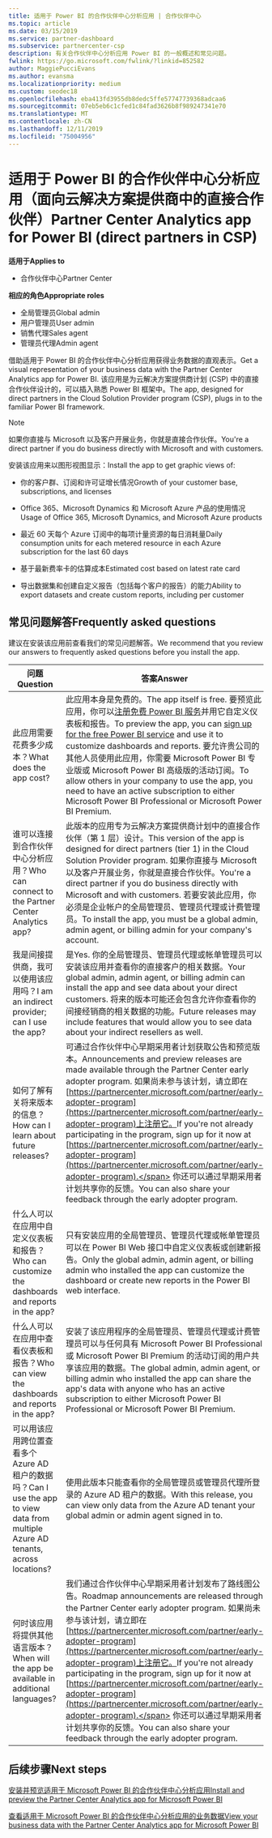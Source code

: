 ```yaml
---
title: 适用于 Power BI 的合作伙伴中心分析应用 | 合作伙伴中心
ms.topic: article
ms.date: 03/15/2019
ms.service: partner-dashboard
ms.subservice: partnercenter-csp
description: 有关合作伙伴中心分析应用 Power BI 的一般概述和常见问题。
fwlink: https://go.microsoft.com/fwlink/?linkid=852582
author: MaggiePucciEvans
ms.author: evansma
ms.localizationpriority: medium
ms.custom: seodec18
ms.openlocfilehash: eba413fd3955db8dedc5ffe57747739368adcaa6
ms.sourcegitcommit: 07eb5eb6c1cfed1c84fad3626b8f989247341e70
ms.translationtype: MT
ms.contentlocale: zh-CN
ms.lasthandoff: 12/11/2019
ms.locfileid: "75004956"
---
```

# <a name="partner-center-analytics-app-for-power-bi-direct-partners-in-csp"></a><span data-ttu-id="26a9a-103">适用于 Power BI 的合作伙伴中心分析应用（面向云解决方案提供商中的直接合作伙伴）</span><span class="sxs-lookup"><span data-stu-id="26a9a-103">Partner Center Analytics app for Power BI (direct partners in CSP)</span></span>

<span data-ttu-id="26a9a-104">**适用于**</span><span class="sxs-lookup"><span data-stu-id="26a9a-104">**Applies to**</span></span>

- <span data-ttu-id="26a9a-105">合作伙伴中心</span><span class="sxs-lookup"><span data-stu-id="26a9a-105">Partner Center</span></span>

<span data-ttu-id="26a9a-106">**相应的角色**</span><span class="sxs-lookup"><span data-stu-id="26a9a-106">**Appropriate roles**</span></span>
-   <span data-ttu-id="26a9a-107">全局管理员</span><span class="sxs-lookup"><span data-stu-id="26a9a-107">Global admin</span></span>
-   <span data-ttu-id="26a9a-108">用户管理员</span><span class="sxs-lookup"><span data-stu-id="26a9a-108">User admin</span></span>
-   <span data-ttu-id="26a9a-109">销售代理</span><span class="sxs-lookup"><span data-stu-id="26a9a-109">Sales agent</span></span>
-   <span data-ttu-id="26a9a-110">管理员代理</span><span class="sxs-lookup"><span data-stu-id="26a9a-110">Admin agent</span></span>

<span data-ttu-id="26a9a-111">借助适用于 Power BI 的合作伙伴中心分析应用获得业务数据的直观表示。</span><span class="sxs-lookup"><span data-stu-id="26a9a-111">Get a visual representation of your business data with the Partner Center Analytics app for Power BI.</span></span> <span data-ttu-id="26a9a-112">该应用是为云解决方案提供商计划 (CSP) 中的直接合作伙伴设计的，可以插入熟悉 Power BI 框架中。</span><span class="sxs-lookup"><span data-stu-id="26a9a-112">The app, designed for direct partners in the Cloud Solution Provider program (CSP), plugs in to the familiar Power BI framework.</span></span> 

> [!NOTE]  
> <span data-ttu-id="26a9a-113">如果你直接与 Microsoft 以及客户开展业务，你就是直接合作伙伴。</span><span class="sxs-lookup"><span data-stu-id="26a9a-113">You're a direct partner if you do business directly with Microsoft and with customers.</span></span> 

<span data-ttu-id="26a9a-114">安装该应用来以图形视图显示：</span><span class="sxs-lookup"><span data-stu-id="26a9a-114">Install the app to get graphic views of:</span></span> 

-   <span data-ttu-id="26a9a-115">你的客户群、订阅和许可证增长情况</span><span class="sxs-lookup"><span data-stu-id="26a9a-115">Growth of your customer base, subscriptions, and licenses</span></span>

-   <span data-ttu-id="26a9a-116">Office 365、Microsoft Dynamics 和 Microsoft Azure 产品的使用情况</span><span class="sxs-lookup"><span data-stu-id="26a9a-116">Usage of Office 365, Microsoft Dynamics, and Microsoft Azure products</span></span>

-   <span data-ttu-id="26a9a-117">最近 60 天每个 Azure 订阅中的每项计量资源的每日消耗量</span><span class="sxs-lookup"><span data-stu-id="26a9a-117">Daily consumption units for each metered resource in each Azure subscription for the last 60 days</span></span>

-   <span data-ttu-id="26a9a-118">基于最新费率卡的估算成本</span><span class="sxs-lookup"><span data-stu-id="26a9a-118">Estimated cost based on latest rate card</span></span>

-   <span data-ttu-id="26a9a-119">导出数据集和创建自定义报告（包括每个客户的报告）的能力</span><span class="sxs-lookup"><span data-stu-id="26a9a-119">Ability to export datasets and create custom reports, including per customer</span></span>

## <a name="frequently-asked-questions"></a><span data-ttu-id="26a9a-120">常见问题解答</span><span class="sxs-lookup"><span data-stu-id="26a9a-120">Frequently asked questions</span></span>

<span data-ttu-id="26a9a-121">建议在安装该应用前查看我们的常见问题解答。</span><span class="sxs-lookup"><span data-stu-id="26a9a-121">We recommend that you review our answers to frequently asked questions before you install the app.</span></span> 

| <span data-ttu-id="26a9a-122">**问题**</span><span class="sxs-lookup"><span data-stu-id="26a9a-122">**Question**</span></span> | <span data-ttu-id="26a9a-123">**答案**</span><span class="sxs-lookup"><span data-stu-id="26a9a-123">**Answer**</span></span> |
| --- | ---------- |
| <span data-ttu-id="26a9a-124">此应用需要花费多少成本？</span><span class="sxs-lookup"><span data-stu-id="26a9a-124">What does the app cost?</span></span> | <span data-ttu-id="26a9a-125">此应用本身是免费的。</span><span class="sxs-lookup"><span data-stu-id="26a9a-125">The app itself is free.</span></span> <span data-ttu-id="26a9a-126">要预览此应用，你可以[注册免费 Power BI 服务](https://go.microsoft.com/fwlink/p/?linkid=845347)并用它自定义仪表板和报告。</span><span class="sxs-lookup"><span data-stu-id="26a9a-126">To preview the app, you can [sign up for the free Power BI service](https://go.microsoft.com/fwlink/p/?linkid=845347) and use it to customize dashboards and reports.</span></span> <span data-ttu-id="26a9a-127">要允许贵公司的其他人员使用此应用，你需要 Microsoft Power BI 专业版或 Microsoft Power BI 高级版的活动订阅。</span><span class="sxs-lookup"><span data-stu-id="26a9a-127">To allow others in your company to use the app, you need to have an active subscription to either Microsoft Power BI Professional or Microsoft Power BI Premium.</span></span> |
| <span data-ttu-id="26a9a-128">谁可以连接到合作伙伴中心分析应用？</span><span class="sxs-lookup"><span data-stu-id="26a9a-128">Who can connect to the Partner Center Analytics app?</span></span> | <span data-ttu-id="26a9a-129">此版本的应用专为云解决方案提供商计划中的直接合作伙伴（第 1 层）设计。</span><span class="sxs-lookup"><span data-stu-id="26a9a-129">This version of the app is designed for direct partners (tier 1) in the Cloud Solution Provider program.</span></span> <span data-ttu-id="26a9a-130">如果你直接与 Microsoft 以及客户开展业务，你就是直接合作伙伴。</span><span class="sxs-lookup"><span data-stu-id="26a9a-130">You're a direct partner if you do business directly with Microsoft and with customers.</span></span> <span data-ttu-id="26a9a-131">若要安装此应用，你必须是企业帐户的全局管理员、管理员代理或计费管理员。</span><span class="sxs-lookup"><span data-stu-id="26a9a-131">To install the app, you must be a global admin, admin agent, or billing admin for your company's account.</span></span> |
| <span data-ttu-id="26a9a-132">我是间接提供商，我可以使用该应用吗？</span><span class="sxs-lookup"><span data-stu-id="26a9a-132">I am an indirect provider; can I use the app?</span></span> | <span data-ttu-id="26a9a-133">是</span><span class="sxs-lookup"><span data-stu-id="26a9a-133">Yes.</span></span> <span data-ttu-id="26a9a-134">你的全局管理员、管理员代理或帐单管理员可以安装该应用并查看你的直接客户的相关数据。</span><span class="sxs-lookup"><span data-stu-id="26a9a-134">Your global admin, admin agent, or billing admin can install the app and see data about your direct customers.</span></span> <span data-ttu-id="26a9a-135">将来的版本可能还会包含允许你查看你的间接经销商的相关数据的功能。</span><span class="sxs-lookup"><span data-stu-id="26a9a-135">Future releases may include features that would allow you to see data about your indirect resellers as well.</span></span> |
| <span data-ttu-id="26a9a-136">如何了解有关将来版本的信息？</span><span class="sxs-lookup"><span data-stu-id="26a9a-136">How can I learn about future releases?</span></span> | <span data-ttu-id="26a9a-137">可通过合作伙伴中心早期采用者计划获取公告和预览版本。</span><span class="sxs-lookup"><span data-stu-id="26a9a-137">Announcements and preview releases are made available through the Partner Center early adopter program.</span></span> <span data-ttu-id="26a9a-138">如果尚未参与该计划，请立即在[https://partnercenter.microsoft.com/partner/early-adopter-program](https://partnercenter.microsoft.com/partner/early-adopter-program)上注册它。</span><span class="sxs-lookup"><span data-stu-id="26a9a-138">If you're not already participating in the program, sign up for it now at [https://partnercenter.microsoft.com/partner/early-adopter-program](https://partnercenter.microsoft.com/partner/early-adopter-program).</span></span> <span data-ttu-id="26a9a-139">你还可以通过早期采用者计划共享你的反馈。</span><span class="sxs-lookup"><span data-stu-id="26a9a-139">You can also share your feedback through the early adopter program.</span></span> |
| <span data-ttu-id="26a9a-140">什么人可以在应用中自定义仪表板和报告？</span><span class="sxs-lookup"><span data-stu-id="26a9a-140">Who can customize the dashboards and reports in the app?</span></span> | <span data-ttu-id="26a9a-141">只有安装应用的全局管理员、管理员代理或帐单管理员可以在 Power BI Web 接口中自定义仪表板或创建新报告。</span><span class="sxs-lookup"><span data-stu-id="26a9a-141">Only the global admin, admin agent, or billing admin who installed the app can customize the dashboard or create new reports in the Power BI web interface.</span></span> |
| <span data-ttu-id="26a9a-142">什么人可以在应用中查看仪表板和报告？</span><span class="sxs-lookup"><span data-stu-id="26a9a-142">Who can view the dashboards and reports in the app?</span></span> | <span data-ttu-id="26a9a-143">安装了该应用程序的全局管理员、管理员代理或计费管理员可以与任何具有 Microsoft Power BI Professional 或 Microsoft Power BI Premium 的活动订阅的用户共享该应用的数据。</span><span class="sxs-lookup"><span data-stu-id="26a9a-143">The global admin, admin agent, or billing admin who installed the app can share the app's data with anyone who has an active subscription to either Microsoft Power BI Professional or Microsoft Power BI Premium.</span></span> |
| <span data-ttu-id="26a9a-144">可以用该应用跨位置查看多个 Azure AD 租户的数据吗？</span><span class="sxs-lookup"><span data-stu-id="26a9a-144">Can I use the app to view data from multiple Azure AD tenants, across locations?</span></span> | <span data-ttu-id="26a9a-145">使用此版本只能查看你的全局管理员或管理员代理所登录的 Azure AD 租户的数据。</span><span class="sxs-lookup"><span data-stu-id="26a9a-145">With this release, you can view only data from the Azure AD tenant your global admin or admin agent signed in to.</span></span> | 
| <span data-ttu-id="26a9a-146">何时该应用将提供其他语言版本？</span><span class="sxs-lookup"><span data-stu-id="26a9a-146">When will the app be available in additional languages?</span></span> | <span data-ttu-id="26a9a-147">我们通过合作伙伴中心早期采用者计划发布了路线图公告。</span><span class="sxs-lookup"><span data-stu-id="26a9a-147">Roadmap announcements are released through the Partner Center early adopter program.</span></span> <span data-ttu-id="26a9a-148">如果尚未参与该计划，请立即在[https://partnercenter.microsoft.com/partner/early-adopter-program](https://partnercenter.microsoft.com/partner/early-adopter-program)上注册它。</span><span class="sxs-lookup"><span data-stu-id="26a9a-148">If you're not already participating in the program, sign up for it now at [https://partnercenter.microsoft.com/partner/early-adopter-program](https://partnercenter.microsoft.com/partner/early-adopter-program).</span></span> <span data-ttu-id="26a9a-149">你还可以通过早期采用者计划共享你的反馈。</span><span class="sxs-lookup"><span data-stu-id="26a9a-149">You can also share your feedback through the early adopter program.</span></span> | 



## <a name="next-steps"></a><span data-ttu-id="26a9a-150">后续步骤</span><span class="sxs-lookup"><span data-stu-id="26a9a-150">Next steps</span></span>

[<span data-ttu-id="26a9a-151">安装并预览适用于 Microsoft Power BI 的合作伙伴中心分析应用</span><span class="sxs-lookup"><span data-stu-id="26a9a-151">Install and preview the Partner Center Analytics app for Microsoft Power BI</span></span>](power-bi-app-for-direct-partners-install.md)

[<span data-ttu-id="26a9a-152">查看适用于 Microsoft Power BI 的合作伙伴中心分析应用的业务数据</span><span class="sxs-lookup"><span data-stu-id="26a9a-152">View your business data with the Partner Center Analytics app for Microsoft Power BI</span></span>](power-bi-app-for-direct-partners-use.md)
